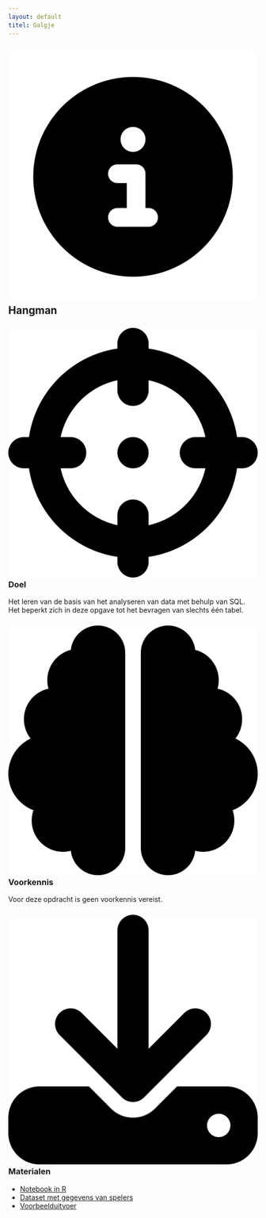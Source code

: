 ```yaml
---
layout: default
titel: Galgje
---
```


## <span><img class="inline-h1-icon" src="../assets/svg/info.svg" /> Hangman </span>

### <span><img class="inline-h2-icon" src="../assets/svg/crosshairs.svg" /> Doel</span>

Het leren van de basis van het analyseren van data met behulp van SQL. Het beperkt zich in deze opgave tot het bevragen van slechts één tabel.

### <span><img class="inline-h2-icon" src="../assets/svg/brain.svg" /> Voorkennis</span>

Voor deze opdracht is geen voorkennis vereist.

### <span><img class="inline-h2-icon" src="../assets/svg/download.svg" /> Materialen</span>

- [Notebook in R](../notebook/hangman.py)
- [Dataset met gegevens van spelers](../dataset/Galgje.xlsx)
- [Voorbeelduitvoer](../werkboek/hangman.pdf)
